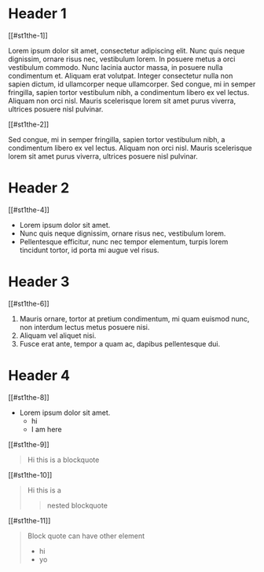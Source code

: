 # Header 1

\[\[#st1the-1]]

Lorem ipsum dolor sit amet, consectetur adipiscing elit. Nunc quis neque dignissim, ornare risus nec, vestibulum lorem. In posuere metus a orci vestibulum commodo. Nunc lacinia auctor massa, in posuere nulla condimentum et. Aliquam erat volutpat. Integer consectetur nulla non sapien dictum, id ullamcorper neque ullamcorper. Sed congue, mi in semper fringilla, sapien tortor vestibulum nibh, a condimentum libero ex vel lectus. Aliquam non orci nisl. Mauris scelerisque lorem sit amet purus viverra, ultrices posuere nisl pulvinar.

\[\[#st1the-2]]

Sed congue, mi in semper fringilla, sapien tortor vestibulum nibh, a condimentum libero ex vel lectus. Aliquam non orci nisl. Mauris scelerisque lorem sit amet purus viverra, ultrices posuere nisl pulvinar.

# Header 2

\[\[#st1the-4]]

*   Lorem ipsum dolor sit amet.
*   Nunc quis neque dignissim, ornare risus nec, vestibulum lorem.
*   Pellentesque efficitur, nunc nec tempor elementum, turpis lorem tincidunt tortor, id porta mi augue vel risus.

# Header 3

\[\[#st1the-6]]

1.  Mauris ornare, tortor at pretium condimentum, mi quam euismod nunc, non interdum lectus metus posuere nisi.
2.  Aliquam vel aliquet nisi.
3.  Fusce erat ante, tempor a quam ac, dapibus pellentesque dui.

# Header 4

\[\[#st1the-8]]

*   Lorem ipsum dolor sit amet.
    *   hi
    *   I am here

\[\[#st1the-9]]

> Hi this is a blockquote

\[\[#st1the-10]]

> Hi this is a
>
> > nested blockquote

\[\[#st1the-11]]

> Block quote can have other element
>
> *   hi
> *   yo
